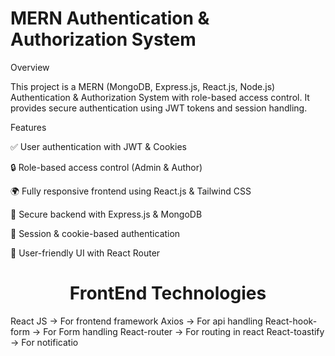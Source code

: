 <h1>MERN Authentication & Authorization System</h1>

Overview

This project is a MERN (MongoDB, Express.js, React.js, Node.js) Authentication & Authorization System with role-based access control. It provides secure authentication using JWT tokens and session handling.

Features

✅ User authentication with JWT & Cookies

🔒 Role-based access control (Admin & Author)

🌍 Fully responsive frontend using React.js & Tailwind CSS

🚀 Secure backend with Express.js & MongoDB

🔄 Session & cookie-based authentication

🎨 User-friendly UI with React Router


<center><h1>FrontEnd Technologies</></center>
React JS -> For frontend framework
Axios -> For api handling
React-hook-form -> For Form handling
React-router -> For routing in react
React-toastify -> For notificatio
